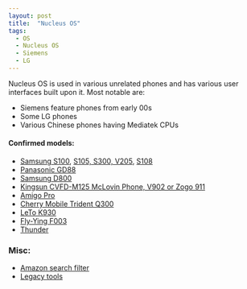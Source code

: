 ```yaml
---
layout: post
title:  "Nucleus OS"
tags:
  - OS
  - Nucleus OS
  - Siemens
  - LG
---
```

Nucleus OS is used in various unrelated phones and has various user interfaces built upon it. Most notable are:
<ul>
<li>Siemens feature phones from early 00s</li>
<li>Some LG phones</li>
<li>Various Chinese phones having Mediatek CPUs</li>
</ul>

#### Confirmed models:

* [Samsung S100](https://www.howardforums.com/showthread.php/100791-Disassembling-the-S100-Firmware?p=809888#post809888), [S105, S300, V205](https://www.howardforums.com/showthread.php/102828-Your-S300-Firmware-versions?p=818678#post818678), [S108](https://www.howardforums.com/showthread.php/114590-S10X-Processor)
* [Panasonic GD88](https://www.howardforums.com/showthread.php/184648-GD88-OS)
* [Samsung D800](https://www.howardforums.com/showthread.php/928905-D800-Modding?p=7325779#post7325779)
* [Kingsun CVFD-M125 McLovin Phone, V902 or Zogo 911](https://forum.gsmhosting.com/vbb/f457/mtk-based-china-phones-briefing-817606/index4.html#post6998249)
* [Amigo Pro](https://forum.gsmhosting.com/vbb/f457/mtk-based-china-phones-briefing-817606/index4.html#post7366429)
* [Cherry Mobile Trident Q300](https://forum.gsmhosting.com/vbb/f457/china-phone-pcsuite-most-wanted-cpu-usb-driver-563091/index27.html#post7713716)
* [LeTo K930](https://forum.gsmhosting.com/vbb/f457/brazilian-chinaphone-dead-help-needed-please-1154108/)
* [Fly-Ying F003](https://forum.gsmhosting.com/vbb/f457/f003-fly-ying-dual-sim-wifi-phone-787384/index9.html#post5006955)
* [Thunder](https://forum.gsmhosting.com/vbb/f457/help-needed-phone-connects-automatically-1310881/)

### Misc:

* [Amazon search filter](https://us.amazon.com/s?rh=n%3A7072561011%2Cp_n_feature_thirty-nine_browse-bin%3A113334726011)
* [Legacy tools](https://web.archive.org/web/20021228233535/www.acceleratedtechnology.com/embedded/cpu_nucleus.php)
